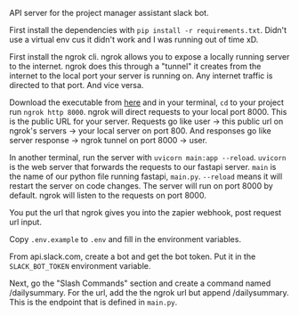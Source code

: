 API server for the project manager assistant slack bot.

First install the dependencies with `pip install -r requirements.txt`. Didn't use a virtual env cus it didn't work and I was running out of time xD.

First install the ngrok cli. ngrok allows you to expose a locally running server to the internet. ngrok does this through a "tunnel" it creates from the internet to the local port your server is running on. Any internet traffic is directed to that port. And vice versa. 

Download the executable from [here](https://ngrok.com/download) and in your terminal, `cd` to your project run `ngrok http 8000`. ngrok will direct requests to your local port 8000. This is the public URL for your server. Requests go like user -> this public url on ngrok's servers -> your local server on port 800. And responses go like server response -> ngrok tunnel on port 8000 -> user.

In another terminal, run the server with `uvicorn main:app --reload`. `uvicorn` is the web server that forwards the requests to our fastapi server. `main` is the name of our python file running fastapi, `main.py`. `--reload` means it will restart the server on code changes. The server will run on port 8000 by default. ngrok will listen to the requests on port 8000.

You put the url that ngrok gives you into the zapier webhook, post request url input.

Copy `.env.example` to `.env` and fill in the environment variables.

From api.slack.com, create a bot and get the bot token. Put it in the `SLACK_BOT_TOKEN` environment variable.

Next, go the "Slash Commands" section and create a command named /dailysummary. For the url, add the the ngrok url but append /dailysummary. This is the endpoint that is defined in `main.py`.